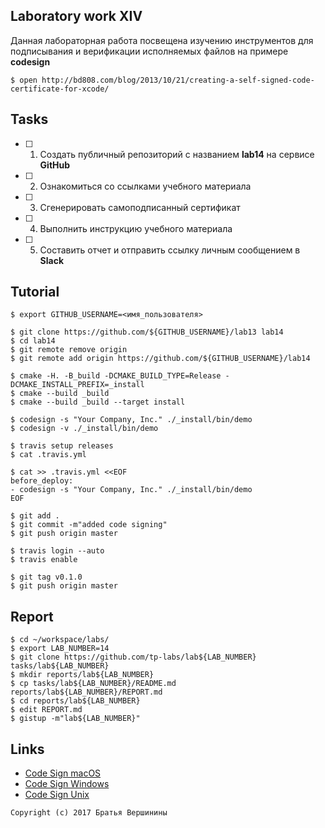 ## Laboratory work XIV

Данная лабораторная работа посвещена изучению инструментов для подписывания и верификации исполняемых файлов на примере **codesign**

```ShellSession
$ open http://bd808.com/blog/2013/10/21/creating-a-self-signed-code-certificate-for-xcode/
```

## Tasks

- [ ] 1. Создать публичный репозиторий с названием **lab14** на сервисе **GitHub**
- [ ] 2. Ознакомиться со ссылками учебного материала
- [ ] 3. Сгенерировать самоподписанный сертификат
- [ ] 4. Выполнить инструкцию учебного материала
- [ ] 5. Составить отчет и отправить ссылку личным сообщением в **Slack**

## Tutorial

```ShellSession
$ export GITHUB_USERNAME=<имя_пользователя>
```

```ShellSession
$ git clone https://github.com/${GITHUB_USERNAME}/lab13 lab14
$ cd lab14
$ git remote remove origin
$ git remote add origin https://github.com/${GITHUB_USERNAME}/lab14
```

```ShellSession
$ cmake -H. -B_build -DCMAKE_BUILD_TYPE=Release -DCMAKE_INSTALL_PREFIX=_install
$ cmake --build _build
$ cmake --build _build --target install
```

```ShellSession
$ codesign -s "Your Company, Inc." ./_install/bin/demo
$ codesign -v ./_install/bin/demo
```

```ShellSession
$ travis setup releases
$ cat .travis.yml
```

```ShellSession
$ cat >> .travis.yml <<EOF
before_deploy:
- codesign -s "Your Company, Inc." ./_install/bin/demo
EOF
```

```ShellSession
$ git add .
$ git commit -m"added code signing"
$ git push origin master
```

```ShellSession
$ travis login --auto
$ travis enable
```

```ShellSession
$ git tag v0.1.0
$ git push origin master
```

## Report

```ShellSession
$ cd ~/workspace/labs/
$ export LAB_NUMBER=14
$ git clone https://github.com/tp-labs/lab${LAB_NUMBER} tasks/lab${LAB_NUMBER}
$ mkdir reports/lab${LAB_NUMBER}
$ cp tasks/lab${LAB_NUMBER}/README.md reports/lab${LAB_NUMBER}/REPORT.md
$ cd reports/lab${LAB_NUMBER}
$ edit REPORT.md
$ gistup -m"lab${LAB_NUMBER}"
```

## Links

- [Code Sign macOS](https://www.digicert.com/code-signing/mac-os-codesign-tool.htm)
- [Code Sign Windows](https://msdn.microsoft.com/ru-ru/library/windows/desktop/aa380259(v=vs.85).aspx)
- [Code Sign Unix](https://github.com/bartman/elfgpg)

```
Copyright (c) 2017 Братья Вершинины
```
